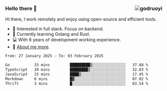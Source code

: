 ### Hello there 👋 <img align="right" src="https://github-readme-stats.vercel.app/api?username=godruoyi&show_icons=true" alt="godruoyi" />

Hi there, I work remotely and enjoy using open-source and efficient tools.

- 🔭 Interested in full stack. Focus on backend.
- 🌱 Currently learning Golang and Rust.
- 💻 With 6 years of development working experience.
- 👒 [About me more](https://godruoyi.com/posts/about-godruoyi).



<!--START_SECTION:waka-->

```txt
From: 27 January 2025 - To: 03 February 2025

Go           33 mins         █████████▒░░░░░░░░░░░░░░░   37.68 %
TypeScript   28 mins         ████████▒░░░░░░░░░░░░░░░░   32.83 %
JavaScript   15 mins         ████▒░░░░░░░░░░░░░░░░░░░░   17.45 %
Markdown     6 mins          █▓░░░░░░░░░░░░░░░░░░░░░░░   07.02 %
Thrift       3 mins          █░░░░░░░░░░░░░░░░░░░░░░░░   03.54 %
```

<!--END_SECTION:waka-->
